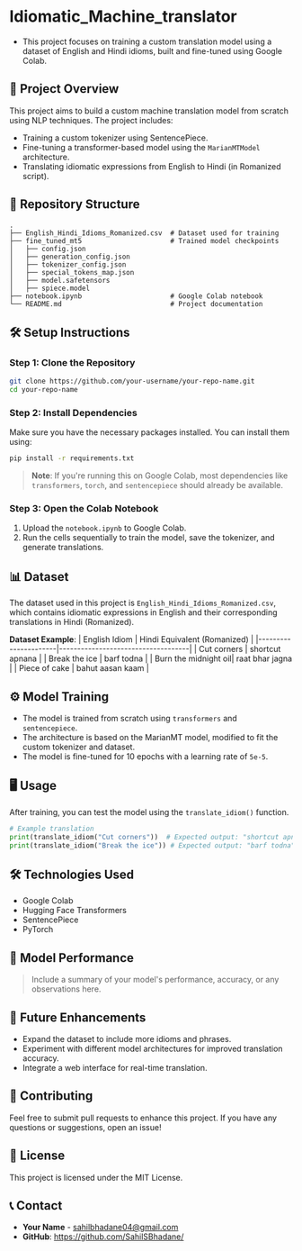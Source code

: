 # Idiomatic_Machine_translator

- This project focuses on training a custom translation model using a dataset of English and Hindi idioms, built and fine-tuned using Google Colab.

## 🚀 **Project Overview**
This project aims to build a custom machine translation model from scratch using NLP techniques. The project includes:
- Training a custom tokenizer using SentencePiece.
- Fine-tuning a transformer-based model using the `MarianMTModel` architecture.
- Translating idiomatic expressions from English to Hindi (in Romanized script).

## 📂 **Repository Structure**
```
.
├── English_Hindi_Idioms_Romanized.csv  # Dataset used for training
├── fine_tuned_mt5                      # Trained model checkpoints
│   ├── config.json
│   ├── generation_config.json
│   ├── tokenizer_config.json
│   ├── special_tokens_map.json
│   ├── model.safetensors
│   ├── spiece.model
├── notebook.ipynb                      # Google Colab notebook
└── README.md                           # Project documentation
```

## 🛠️ **Setup Instructions**

### **Step 1: Clone the Repository**
```bash
git clone https://github.com/your-username/your-repo-name.git
cd your-repo-name
```

### **Step 2: Install Dependencies**
Make sure you have the necessary packages installed. You can install them using:
```bash
pip install -r requirements.txt
```
> **Note**: If you're running this on Google Colab, most dependencies like `transformers`, `torch`, and `sentencepiece` should already be available.

### **Step 3: Open the Colab Notebook**
1. Upload the `notebook.ipynb` to Google Colab.
2. Run the cells sequentially to train the model, save the tokenizer, and generate translations.

## 📊 **Dataset**
The dataset used in this project is `English_Hindi_Idioms_Romanized.csv`, which contains idiomatic expressions in English and their corresponding translations in Hindi (Romanized).

**Dataset Example**:
| English Idiom        | Hindi Equivalent (Romanized)        |
|----------------------|------------------------------------|
| Cut corners          | shortcut apnana                    |
| Break the ice        | barf todna                         |
| Burn the midnight oil| raat bhar jagna                    |
| Piece of cake        | bahut aasan kaam                   |

## ⚙️ **Model Training**
- The model is trained from scratch using `transformers` and `sentencepiece`.
- The architecture is based on the MarianMT model, modified to fit the custom tokenizer and dataset.
- The model is fine-tuned for 10 epochs with a learning rate of `5e-5`.

## 🖥️ **Usage**
After training, you can test the model using the `translate_idiom()` function.

```python
# Example translation
print(translate_idiom("Cut corners"))  # Expected output: "shortcut apnana"
print(translate_idiom("Break the ice")) # Expected output: "barf todna"
```

## 🛠️ **Technologies Used**
- Google Colab
- Hugging Face Transformers
- SentencePiece
- PyTorch

## 🤖 **Model Performance**
> Include a summary of your model's performance, accuracy, or any observations here.

## 🔮 **Future Enhancements**
- Expand the dataset to include more idioms and phrases.
- Experiment with different model architectures for improved translation accuracy.
- Integrate a web interface for real-time translation.

## 🤝 **Contributing**
Feel free to submit pull requests to enhance this project. If you have any questions or suggestions, open an issue!

## 📝 **License**
This project is licensed under the MIT License.

## 📞 **Contact**
- **Your Name** - sahilbhadane04@gmail.com
- **GitHub**: https://github.com/SahilSBhadane/
